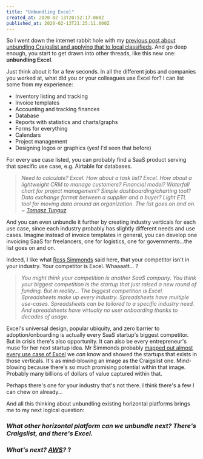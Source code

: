 ```yaml
---
title: "Unbundling Excel"
created_at: 2020-02-13T20:52:17.000Z
published_at: 2020-02-13T21:25:11.000Z
---
```

So I went down the internet rabbit hole with my [previous post about unbundling Craigslist and applying that to local classifieds](https://cowriters.app/words/classifieds-as-a-source-of-product-startup-inspiration-364425e414fbb772aa). And go deep enough, you start to get drawn into other threads, like this new one: **unbundling Excel**.

  

Just think about it for a few seconds. In all the different jobs and companies you worked at, what did you or your colleagues use Excel for? I can list some from my experience:

  

*   Inventory listing and tracking
*   Invoice templates
*   Accounting and tracking finances
*   Database
*   Reports with statistics and charts/graphs
*   Forms for everything
*   Calendars
*   Project management
*   Designing logos or graphics (yes! I'd seen that before)

  

For every use case listed, you can probably find a SaaS product serving that specific use case, e.g. Airtable for databases.

  

> _Need to calculate? Excel. How about a task list? Excel. How about a lightweight CRM to manage customers? Financial model? Waterfall chart for project management? Simple dashboarding/charting tool? Data exchange format between a supplier and a buyer? Light ETL tool for moving data around an organization. The list goes on and on. ~_ [_Tomasz Tunguz_](https://tomtunguz.com/unbundling-of-excel/)

  

And you can even unbundle it further by creating industry verticals for each use case, since each industry probably has slightly different needs and use cases. Imagine instead of invoice templates in general, you can develop one invoicing SaaS for freelancers, one for logistics, one for governments...the list goes on and on.

  

Indeed, I like what [Ross Simmonds](https://foundationinc.co/lab/the-saas-opportunity-of-unbundling-excel/) said here, that your competitor isn't in your industry. Your competitor is Excel. Whaaaatt... ?

  

> _You might think your competition is another SaaS company. You think your biggest competition is the startup that just raised a new round of funding. But in reality… The biggest competition is Excel. Spreadsheets make up every industry. Spreadsheets have multiple use-cases. Spreadsheets can be tailored to a specific industry need. And spreadsheets have virtually no user onboarding thanks to decades of usage._

  

Excel's universal design, popular ubiquity, and zero barrier to adoption/onboarding is actually every SaaS startup's biggest competitor. But in crisis there's also opportunity. It can also be every entrepreneur's muse for her next startup idea. Mr Simmonds probably [mapped out almost every use case of Excel](https://foundationinc.co/wp-content/uploads/2019/05/Spreadsheet-Unbundling.jpg) we _can_ know and showed the startups that exists in those verticals. It's as mind-blowing an image as the Craigslist one. Mind-blowing because there's so much promising potential within that image. Probably many billions of dollars of value captured within that. 

  

Perhaps there's one for your industry that's not there. I think there's a few I can chew on already... 

  

And all this thinking about unbundling existing horizontal platforms brings me to my next logical question:

  

### _What other horizontal platform can we unbundle next? There's Craigslist, and there's Excel._ 

###   

### _What's next?_ [_AWS_](https://www.tclauson.com/2019/09/11/Unbundling-AWS.html)_?_ ?
